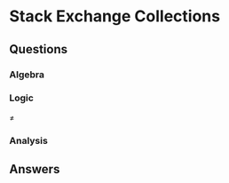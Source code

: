 # Stack Exchange Collections

## Questions

### Algebra

### Logic

$\neq$

### Analysis

## Answers
